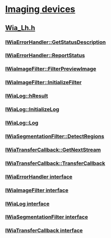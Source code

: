# [Imaging devices](../_image/index.md)
## [Wia_Lh.h](index.md)
### [IWiaErrorHandler::GetStatusDescription](../wia_lh/nf-wia_lh-iwiaerrorhandler-getstatusdescription.md)
### [IWiaErrorHandler::ReportStatus](../wia_lh/nf-wia_lh-iwiaerrorhandler-reportstatus.md)
### [IWiaImageFilter::FilterPreviewImage](../wia_lh/nf-wia_lh-iwiaimagefilter-filterpreviewimage.md)
### [IWiaImageFilter::InitializeFilter](../wia_lh/nf-wia_lh-iwiaimagefilter-initializefilter.md)
### [IWiaLog::hResult](../wia_lh/nf-wia_lh-iwialog-hresult.md)
### [IWiaLog::InitializeLog](../wia_lh/nf-wia_lh-iwialog-initializelog.md)
### [IWiaLog::Log](../wia_lh/nf-wia_lh-iwialog-log.md)
### [IWiaSegmentationFilter::DetectRegions](../wia_lh/nf-wia_lh-iwiasegmentationfilter-detectregions.md)
### [IWiaTransferCallback::GetNextStream](../wia_lh/nf-wia_lh-iwiatransfercallback-getnextstream.md)
### [IWiaTransferCallback::TransferCallback](../wia_lh/nf-wia_lh-iwiatransfercallback-transfercallback.md)
### [IWiaErrorHandler interface](../wia_lh/nn-wia_lh-iwiaerrorhandler.md)
### [IWiaImageFilter interface](../wia_lh/nn-wia_lh-iwiaimagefilter.md)
### [IWiaLog interface](../wia_lh/nn-wia_lh-iwialog.md)
### [IWiaSegmentationFilter interface](../wia_lh/nn-wia_lh-iwiasegmentationfilter.md)
### [IWiaTransferCallback interface](../wia_lh/nn-wia_lh-iwiatransfercallback.md)
